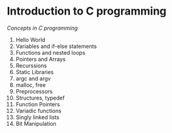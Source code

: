 # Introduction to C programming

*Concepts in C programming*

1. Hello World
2. Variables and if-else statements
3. Functions and nested loops
4. Pointers and Arrays
5. Recurssions
6. Static Libraries
7. argc and argv
8. malloc, free
9. Preprocessors
10. Structures, typedef
11. Function Pointers
12. Variadic functions
13. Singly linked lists
14. Bit Manipulation

